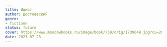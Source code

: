 ```yaml
---
title: Идиот
author: Достоевский
genre:
- fictionn
status: future
cover: https://www.moscowbooks.ru/image/book/739/orig/i739649.jpg?cu=20211222170510
date: 2023-07-23
---
```


